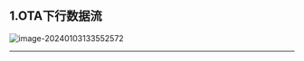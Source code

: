 ## 1.OTA下行数据流

![image-20240103133552572](D:\my_documents\学习文件\笔记\图片\image-20240103133552572.png)

---

